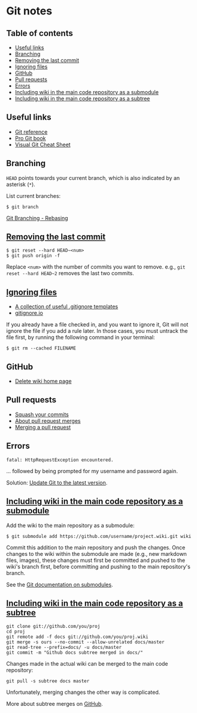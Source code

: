 # Git notes <!-- omit in toc -->

## Table of contents <!-- omit in toc -->

- [Useful links](#useful-links)
- [Branching](#branching)
- [Removing the last commit](#removing-the-last-commit)
- [Ignoring files](#ignoring-files)
- [GitHub](#github)
- [Pull requests](#pull-requests)
- [Errors](#errors)
- [Including wiki in the main code repository as a submodule](#including-wiki-in-the-main-code-repository-as-a-submodule)
- [Including wiki in the main code repository as a subtree](#including-wiki-in-the-main-code-repository-as-a-subtree)

## Useful links

* [Git reference](https://git-scm.com/docs)
* [Pro Git book](https://git-scm.com/book/en/v2)
* [Visual Git Cheat Sheet](http://ndpsoftware.com/git-cheatsheet.html)

## Branching

`HEAD` points towards your current branch, which is also indicated by an asterisk (`*`).

List current branches:

```shell
$ git branch
```

[Git Branching - Rebasing](https://git-scm.com/book/en/v2/Git-Branching-Rebasing)

## [Removing the last commit](https://gist.github.com/CrookedNumber/8964442)

```shell
$ git reset --hard HEAD~<num> 
$ git push origin -f
```
Replace `<num>` with the number of commits you want to remove. e.g., `git reset --hard HEAD~2` removes the last two commits.

## [Ignoring files](https://help.github.com/en/articles/ignoring-files)

* [A collection of useful .gitignore templates](https://github.com/github/gitignore)
* [gitignore.io](https://www.gitignore.io/)

If you already have a file checked in, and you want to ignore it, Git will not ignore the file if you add a rule later. In those cases, you must untrack the file first, by running the following command in your terminal:

```shell
$ git rm --cached FILENAME
```

## GitHub

* [Delete wiki home page](https://stackoverflow.com/a/42653762/4573584)

## Pull requests

* [Squash your commits](https://github.blog/2016-04-01-squash-your-commits/)
* [About pull request merges](https://help.github.com/en/articles/about-pull-request-merges)
* [Merging a pull request](https://help.github.com/en/articles/merging-a-pull-request)

## Errors

```shell
fatal: HttpRequestException encountered.
```

... followed by being prompted for my username and password again.

Solution: [Update Git to the latest version](https://stackoverflow.com/a/49109825/4573584).

## [Including wiki in the main code repository as a submodule](https://brendancleary.com/2013/03/08/including-a-github-wiki-in-a-repository-as-a-submodule/)

Add the wiki to the main repository as a submodule:

```shell
$ git submodule add https://github.com/username/project.wiki.git wiki
```

Commit this addition to the main repository and push the changes. Once changes to the wiki within the submodule are made (e.g., new markdown files, images), these changes must first be committed and pushed to the wiki's branch first, before committing and pushing to the main repository's branch. 

See the [Git documentation on submodules](https://git-scm.com/book/en/v2/Git-Tools-Submodules).

## [Including wiki in the main code repository as a subtree](https://stackoverflow.com/a/33182223/4573584)

```shell
git clone git://github.com/you/proj
cd proj
git remote add -f docs git://github.com/you/proj.wiki
git merge -s ours --no-commit --allow-unrelated docs/master
git read-tree --prefix=docs/ -u docs/master
git commit -m "Github docs subtree merged in docs/"
```

Changes made in the actual wiki can be merged to the main code repository:

```shell
git pull -s subtree docs master
```

Unfortunately, merging changes the other way is complicated.

More about subtree merges on [GitHub](https://help.github.com/en/articles/about-git-subtree-merges).